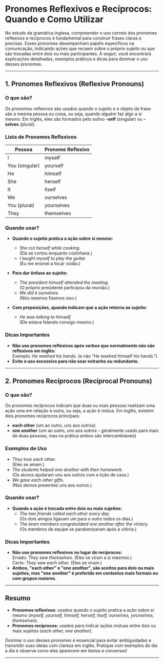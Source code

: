 
# Pronomes Reflexivos e Recíprocos: Quando e Como Utilizar

No estudo da gramática inglesa, compreender o uso correto dos pronomes reflexivos e recíprocos é fundamental para construir frases claras e precisas. Esses pronomes desempenham papéis específicos na comunicação, indicando ações que recaem sobre o próprio sujeito ou que são trocadas entre dois ou mais participantes. A seguir, você encontrará explicações detalhadas, exemplos práticos e dicas para dominar o uso desses pronomes.

---

## 1. Pronomes Reflexivos (Reflexive Pronouns)

### O que são?

Os pronomes reflexivos são usados quando o sujeito e o objeto da frase são a mesma pessoa ou coisa, ou seja, quando alguém faz algo a si mesmo. Em inglês, eles são formados pelo sufixo **-self** (singular) ou **-selves** (plural).

### Lista de Pronomes Reflexivos

| Pessoa        | Pronome Reflexivo |
|---------------|------------------|
| I             | myself           |
| You (singular)| yourself         |
| He            | himself          |
| She           | herself          |
| It            | itself           |
| We            | ourselves        |
| You (plural)  | yourselves       |
| They          | themselves       |

### Quando usar?

- **Quando o sujeito pratica a ação sobre si mesmo:**
  - _She cut herself while cooking._  
    (Ela se cortou enquanto cozinhava.)
  - _I taught myself to play the guitar._  
    (Eu me ensinei a tocar violão.)

- **Para dar ênfase ao sujeito:**
  - _The president himself attended the meeting._  
    (O próprio presidente participou da reunião.)
  - _We did it ourselves._  
    (Nós mesmos fizemos isso.)

- **Com preposições, quando indicam que a ação retorna ao sujeito:**
  - _He was talking to himself._  
    (Ele estava falando consigo mesmo.)

### Dicas Importantes

- **Não use pronomes reflexivos após verbos que normalmente não são reflexivos em inglês:**  
  Exemplo: _He washed his hands._ (e não "He washed himself his hands.")
- **Evite o uso excessivo para não soar estranho ou redundante.**

---

## 2. Pronomes Recíprocos (Reciprocal Pronouns)

### O que são?

Os pronomes recíprocos indicam que duas ou mais pessoas realizam uma ação uma em relação à outra, ou seja, a ação é mútua. Em inglês, existem dois pronomes recíprocos principais:

- **each other** (um ao outro, uns aos outros)
- **one another** (um ao outro, uns aos outros – geralmente usado para mais de duas pessoas, mas na prática ambos são intercambiáveis)

### Exemplos de Uso

- _They love each other._  
  (Eles se amam.)
- _The students helped one another with their homework._  
  (Os alunos ajudaram uns aos outros com a lição de casa.)
- _We gave each other gifts._  
  (Nós demos presentes uns aos outros.)

### Quando usar?

- **Quando a ação é trocada entre dois ou mais sujeitos:**
  - _The two friends called each other every day._  
    (Os dois amigos ligavam um para o outro todos os dias.)
  - _The team members congratulated one another after the victory._  
    (Os membros da equipe se parabenizaram após a vitória.)

### Dicas Importantes

- **Não use pronomes reflexivos no lugar de recíprocos:**  
  Errado: _They saw themselves._ (Eles se viram a si mesmos.)  
  Certo: _They saw each other._ (Eles se viram.)
- **Ambos, "each other" e "one another", são aceitos para dois ou mais sujeitos, mas "one another" é preferido em contextos mais formais ou com grupos maiores.**

---

## Resumo

- **Pronomes reflexivos**: usados quando o sujeito pratica a ação sobre si mesmo (_myself, yourself, himself, herself, itself, ourselves, yourselves, themselves_).
- **Pronomes recíprocos**: usados para indicar ações mútuas entre dois ou mais sujeitos (_each other, one another_).

Dominar o uso desses pronomes é essencial para evitar ambiguidades e transmitir suas ideias com clareza em inglês. Pratique com exemplos do dia a dia e observe como eles aparecem em textos e conversas!

---
```
